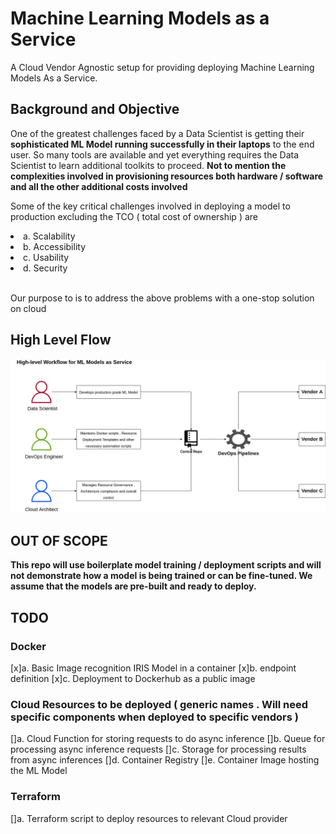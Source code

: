 # Machine Learning Models as a Service

A Cloud Vendor Agnostic setup for providing deploying Machine Learning Models As a Service.

## Background and Objective

One of the greatest challenges faced by a Data Scientist is getting their <b>sophisticated ML Model running successfully in their laptops</b> to the end user. So many tools are available and yet everything requires the Data Scientist to learn additional toolkits to proceed. <b> Not to mention the complexities involved in provisioning resources both hardware / software and all the other additional costs involved </b>

Some of the key critical challenges involved in deploying a model to production excluding the TCO ( total cost of ownership ) are 

<list>
  <li>a. Scalability </li>
  <li>b. Accessibility </li>
  <li>c. Usability</li>
  <li>d. Security</li>
 </list></br>
  
Our purpose to is to address the above problems with a one-stop solution on cloud

## High Level Flow
![Alt text](https://github.com/rajeshr6r/ml_as_a_service/blob/main/assets/highlevelflow.png "High Level Flow")

## OUT OF SCOPE
<b>This repo will use boilerplate model training / deployment scripts and will not demonstrate how a model is being trained or can be fine-tuned. We assume that the models are pre-built and ready to deploy.</b>


## TODO
### Docker
[x]a. Basic Image recognition IRIS Model in a container 
[x]b. endpoint definition
[x]c. Deployment to Dockerhub as a public image 

### Cloud Resources to be deployed ( generic names . Will need specific components when deployed to specific vendors )
[]a. Cloud Function for storing requests to do async inference
[]b. Queue for processing async inference requests 
[]c. Storage for processing results from async inferences
[]d. Container Registry
[]e. Container Image hosting the ML Model


### Terraform
[]a. Terraform script to deploy resources to relevant Cloud provider
